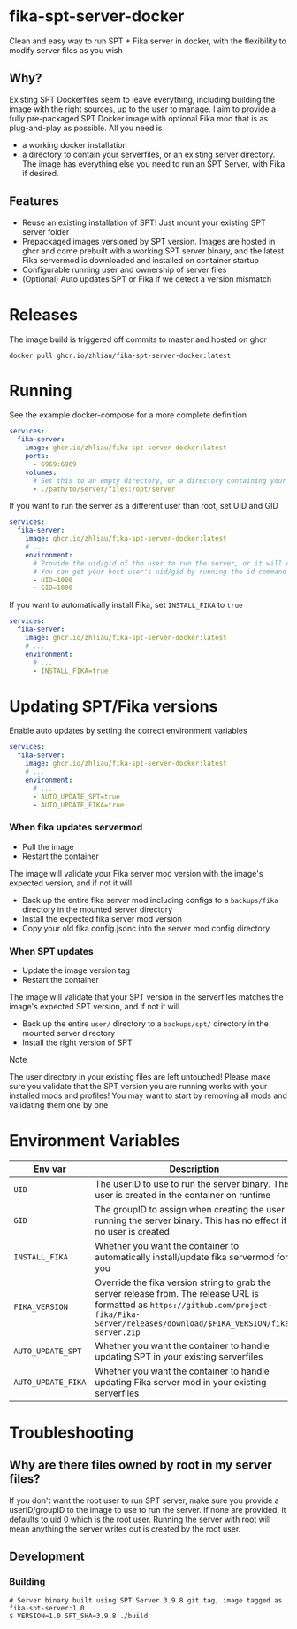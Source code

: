 # fika-spt-server-docker
Clean and easy way to run SPT + Fika server in docker, with the flexibility to modify server files as you wish

## Why?
Existing SPT Dockerfiles seem to leave everything, including building the image with the right sources, up to the user to manage.
I aim to provide a fully pre-packaged SPT Docker image with optional Fika mod that is as plug-and-play as possible. All you need is
- a working docker installation
- a directory to contain your serverfiles, or an existing server directory.
The image has everything else you need to run an SPT Server, with Fika if desired.

## Features
- Reuse an existing installation of SPT! Just mount your existing SPT server folder
- Prepackaged images versioned by SPT version. Images are hosted in ghcr and come prebuilt with a working SPT server binary, and the latest Fika servermod is downloaded and installed on container startup
- Configurable running user and ownership of server files
- (Optional) Auto updates SPT or Fika if we detect a version mismatch

# Releases
The image build is triggered off commits to master and hosted on ghcr
```
docker pull ghcr.io/zhliau/fika-spt-server-docker:latest
```

# Running
See the example docker-compose for a more complete definition
```yaml
services:
  fika-server:
    image: ghcr.io/zhliau/fika-spt-server-docker:latest
    ports:
      - 6969:6969
    volumes:
      # Set this to an empty directory, or a directory containing your existing SPT server files
      - ./path/to/server/files:/opt/server
```

If you want to run the server as a different user than root, set UID and GID
```yaml
services:
  fika-server:
    image: ghcr.io/zhliau/fika-spt-server-docker:latest
    # ...
    environment:
      # Provide the uid/gid of the user to run the server, or it will default to 0 (root)
      # You can get your host user's uid/gid by running the id command
      - UID=1000
      - GID=1000
```

If you want to automatically install Fika, set `INSTALL_FIKA` to `true`
```yaml
services:
  fika-server:
    image: ghcr.io/zhliau/fika-spt-server-docker:latest
    # ...
    environment:
      # ...
      - INSTALL_FIKA=true
```

# Updating SPT/Fika versions
Enable auto updates by setting the correct environment variables
```yaml
services:
  fika-server:
    image: ghcr.io/zhliau/fika-spt-server-docker:latest
    # ...
    environment:
      # ...
      - AUTO_UPDATE_SPT=true
      - AUTO_UPDATE_FIKA=true
```

### When fika updates servermod
- Pull the image
- Restart the container

The image will validate your Fika server mod version with the image's expected version, and if not it will
- Back up the entire fika server mod including configs to a `backups/fika` directory in the mounted server directory
- Install the expected fika server mod version
- Copy your old fika config.jsonc into the server mod config directory

### When SPT updates
- Update the image version tag
- Restart the container

The image will validate that your SPT version in the serverfiles matches the image's expected SPT version, and if not it will
- Back up the entire `user/` directory to a `backups/spt/` directory in the mounted server directory
- Install the right version of SPT

> [!NOTE]
> The user directory in your existing files are left untouched! Please make sure you validate that the SPT version you are running works with your installed mods and profiles!
> You may want to start by removing all mods and validating them one by one

# Environment Variables
| Env var            | Description |
| ------------------ | ----------- |
| `UID`              | The userID to use to run the server binary. This user is created in the container on runtime |
| `GID`              | The groupID to assign when creating the user running the server binary. This has no effect if no user is created |
| `INSTALL_FIKA`     | Whether you want the container to automatically install/update fika servermod for you |
| `FIKA_VERSION`     | Override the fika version string to grab the server release from. The release URL is formatted as `https://github.com/project-fika/Fika-Server/releases/download/$FIKA_VERSION/fika-server.zip` |
| `AUTO_UPDATE_SPT`  | Whether you want the container to handle updating SPT in your existing serverfiles |
| `AUTO_UPDATE_FIKA` | Whether you want the container to handle updating Fika server mod in your existing serverfiles |


# Troubleshooting
## Why are there files owned by root in my server files?
If you don't want the root user to run SPT server, make sure you provide a userID/groupID to the image to use to run the server.
If none are provided, it defaults to uid 0 which is the root user.
Running the server with root will mean anything the server writes out is created by the root user.

## Development
### Building
```
# Server binary built using SPT Server 3.9.8 git tag, image tagged as fika-spt-server:1.0
$ VERSION=1.0 SPT_SHA=3.9.8 ./build
```
